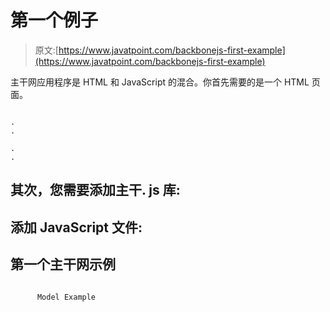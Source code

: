 # 第一个例子

> 原文:[https://www.javatpoint.com/backbonejs-first-example](https://www.javatpoint.com/backbonejs-first-example)

主干网应用程序是 HTML 和 JavaScript 的混合。你首先需要的是一个 HTML 页面。

```

.  
.  

.  
.  

```

## 其次，您需要添加主干. js 库:

## 添加 JavaScript 文件:

## 第一个主干网示例

```

      Model Example

```